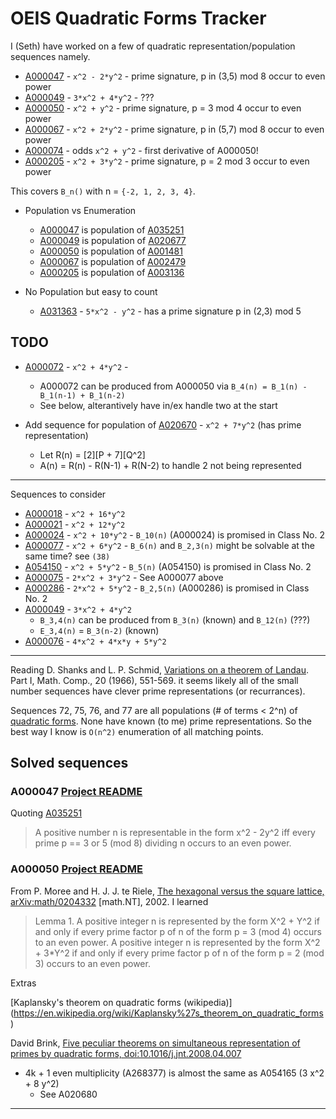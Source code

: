 # OEIS Quadratic Forms Tracker

I (Seth) have worked on a few of quadratic representation/population sequences namely.

* [A000047](https://oeis.org/A000047) - `x^2 - 2*y^2` - prime signature, p in (3,5) mod 8 occur to even power
* [A000049](https://oeis.org/A000049) - `3*x^2 + 4*y^2` - ???
* [A000050](https://oeis.org/A000050) - `x^2 + y^2` - prime signature, p = 3 mod 4 occur to even power
* [A000067](https://oeis.org/A000067) - `x^2 + 2*y^2` - prime signature,  p in (5,7) mod 8 occur to even power
* [A000074](https://oeis.org/A000074) - odds `x^2 + y^2` - first derivative of A000050!
* [A000205](https://oeis.org/A000205) - `x^2 + 3*y^2` - prime signature, p = 2 mod 3 occur to even power

This covers `B_n()` with n = `{-2, 1, 2, 3, 4}`.

* Population vs Enumeration
    * [A000047](https://oeis.org/A000047) is population of [A035251](https://oeis.org/A035251)
    * [A000049](https://oeis.org/A000049) is population of [A020677](https://oeis.org/A020677)
    * [A000050](https://oeis.org/A000050) is population of [A001481](https://oeis.org/A001481)
    * [A000067](https://oeis.org/A000067) is population of [A002479](https://oeis.org/A002479)
    * [A000205](https://oeis.org/A000205) is population of [A003136](https://oeis.org/A003136)

* No Population but easy to count
    * [A031363](https://oeis.org/A031363) - `5*x^2 - y^2` - has a prime signature p in (2,3) mod 5

## TODO

* [A000072](https://oeis.org/A000072) - `x^2 + 4*y^2` -
    * A000072 can be produced from A000050 via `B_4(n) = B_1(n) - B_1(n-1) + B_1(n-2)`
    * See below, alterantively have in/ex handle two at the start

* Add sequence for population of [A020670](https://oeis.org/A020670) - `x^2 + 7*y^2` (has prime representation)
    * Let R(n) = [2][P + 7][Q^2]
    * A(n) = R(n) - R(N-1) + R(N-2) to handle 2 not being represented

---

Sequences to consider

* [A000018](https://oeis.org/A000018) - `x^2 + 16*y^2`
* [A000021](https://oeis.org/A000021) - `x^2 + 12*y^2`
* [A000024](https://oeis.org/A000024) - `x^2 + 10*y^2` - `B_10(n)` (A000024) is promised in Class No. 2
* [A000077](https://oeis.org/A000077) - `x^2 + 6*y^2`  - `B_6(n)` and `B_2,3(n)` might be solvable at the same time? see `(38)`
* [A054150](https://oeis.org/A054150) - `x^2 + 5*y^2` - `B_5(n)` (A054150) is promised in Class No. 2
* [A000075](https://oeis.org/A000075) - `2*x^2 + 3*y^2` - See A000077 above
* [A000286](https://oeis.org/A000286) - `2*x^2 + 5*y^2` - `B_2,5(n)` (A000286) is promised in Class No. 2
* [A000049](https://oeis.org/A000049) - `3*x^2 + 4*y^2`
    * `B_3,4(n)` can be produced from `B_3(n)` (known) and `B_12(n)` (???)
    * `E_3,4(n)` = `B_3(n-2)` (known)
* [A000076](https://oeis.org/A000076) - `4*x^2 + 4*x*y + 5*y^2`

---

Reading D. Shanks and L. P. Schmid, [Variations on a theorem of Landau](
http://dx.doi.org/10.1090/S0025-5718-1966-0210678-1). Part I, Math. Comp., 20
(1966), 551-569. it seems likely all of the small number sequences have clever
prime representations (or recurrances).

Sequences 72, 75, 76, and 77 are all populations (# of terms < 2^n) of
[quadratic forms](https://oeis.org/wiki/Index_to_OEIS:_Section_Qua#quadpop).
None have known (to me) prime representations. So the best way I know is
`O(n^2)` enumeration of all matching points.




## Solved sequences

### A000047 [Project README](../A000047/README.md)

Quoting [A035251](https://oeis.org/A035251)

> A positive number n is representable in the form x^2 - 2y^2 iff every prime p == 3 or 5 (mod 8) dividing n occurs to an even power.

### A000050 [Project README](../A000050/README.md)

From P. Moree and H. J. J. te Riele,
[The hexagonal versus the square lattice, arXiv:math/0204332](https://arxiv.org/abs/math/0204332)
[math.NT], 2002. I learned

> Lemma 1. A positive integer n is represented by the form X^2 + Y^2 if and only if
every prime factor p of n of the form p = 3 (mod 4) occurs to an even power.
> A positive integer n is represented by the form X^2 + 3\*Y^2 if and only if every prime
factor p of n of the form p = 2 (mod 3) occurs to an even power.


Extras

[Kaplansky's theorem on quadratic forms (wikipedia)]
(https://en.wikipedia.org/wiki/Kaplansky%27s_theorem_on_quadratic_forms)

David Brink, [Five peculiar theorems on simultaneous representation of primes by quadratic
forms, doi:10.1016/j.jnt.2008.04.007](https://doi.org/10.1016/j.jnt.2008.04.007)

* 4k + 1 even multiplicity (A268377) is almost the same as A054165 (3 x^2 + 8 y^2)
  * See A020680

---

